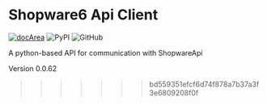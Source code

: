 # Shopware6 Api Client

[![docArea](https://img.shields.io/badge/docArea-0.0.62-%2340cbb1)](https://www.docarea.io/sachsmedia/shopware6-api/)
![PyPI](https://img.shields.io/pypi/v/shopwareapi)
![GitHub](https://img.shields.io/github/license/sachs-media/shopwareapi)

A python-based API for communication with ShopwareApi

Version 0.0.62
>>>>>>> bd559351efcf6d74f878a7b37a3f3e6809208f0f
